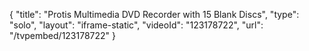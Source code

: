 {
    "title": "Protis Multimedia DVD Recorder with 15 Blank Discs",
    "type": "solo",
    "layout": "iframe-static",
    "videoId": "123178722",
    "url": "\/tvpembed\/123178722"
}